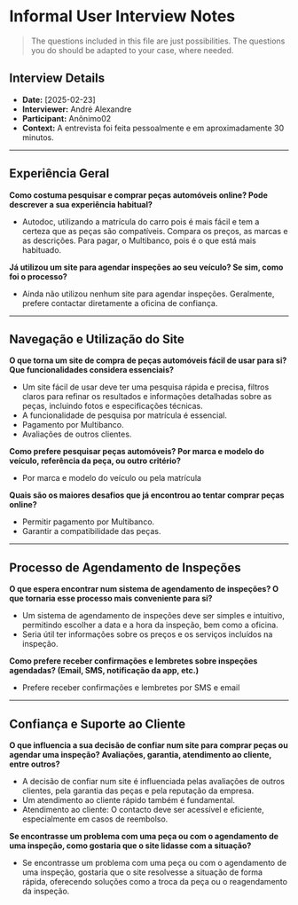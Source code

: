 # Informal User Interview Notes 

> 	The questions included in this file are just possibilities. The questions you do should be adapted to your case, where needed.

## Interview Details 
- **Date:** [2025-02-23] 
- **Interviewer:** André Alexandre
- **Participant:** Anônimo02 
- **Context:**  A entrevista foi feita pessoalmente e em aproximadamente 30 minutos.

- --- 
## Experiência Geral

 **Como costuma pesquisar e comprar peças automóveis online? Pode descrever a sua experiência habitual?** 
- Autodoc, utilizando a matrícula do carro pois é mais fácil e tem a certeza que as peças são compatíveis. Compara os preços, as marcas e as descrições. Para pagar, o Multibanco, pois é o que está mais habituado.

**Já utilizou um site para agendar inspeções ao seu veículo? Se sim, como foi o processo?** 
- Ainda não utilizou nenhum site para agendar inspeções. Geralmente, prefere contactar diretamente a oficina de confiança.


---- 
## Navegação e Utilização do Site
**O que torna um site de compra de peças automóveis fácil de usar para si? Que funcionalidades considera essenciais?** 
- Um site fácil de usar deve ter uma pesquisa rápida e precisa, filtros claros para refinar os resultados e informações detalhadas sobre as peças, incluindo fotos e especificações técnicas.
- A funcionalidade de pesquisa por matrícula é essencial.
- Pagamento por Multibanco.
- Avaliações de outros clientes.



**Como prefere pesquisar peças automóveis? Por marca e modelo do veículo, referência da peça, ou outro critério?** 
- Por marca e modelo do veículo ou pela matrícula



**Quais são os maiores desafios que já encontrou ao tentar comprar peças online?** 
- Permitir pagamento por Multibanco.
- Garantir a compatibilidade das peças.


--- 
## Processo de Agendamento de Inspeções 

**O que espera encontrar num sistema de agendamento de inspeções? O que tornaria esse processo mais conveniente para si?** 
- Um sistema de agendamento de inspeções deve ser simples e intuitivo, permitindo escolher a data e a hora da inspeção, bem como a oficina.
- Seria útil ter informações sobre os preços e os serviços incluídos na inspeção.

 

**Como prefere receber confirmações e lembretes sobre inspeções agendadas? (Email, SMS, notificação da app, etc.)** 
- Prefere receber confirmações e lembretes por SMS e email

--- 
## Confiança e Suporte ao Cliente 

**O que influencia a sua decisão de confiar num site para comprar peças ou agendar uma inspeção? Avaliações, garantia, atendimento ao cliente, entre outros?**
- A decisão de confiar num site é influenciada pelas avaliações de outros clientes, pela garantia das peças e pela reputação da empresa.
- Um atendimento ao cliente rápido também é fundamental.
- Atendimento ao cliente: O contacto deve ser acessível e eficiente, especialmente em casos de reembolso.

**Se encontrasse um problema com uma peça ou com o agendamento de uma inspeção, como gostaria que o site lidasse com a situação?**
- Se encontrasse um problema com uma peça ou com o agendamento de uma inspeção, gostaria que o site resolvesse a situação de forma rápida, oferecendo soluções como a troca da peça ou o reagendamento da inspeção.
